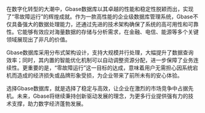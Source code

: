在数字化转型的大潮中，Gbase数据库以其卓越的性能和稳定性脱颖而出，实现了“零故障运行”的辉煌成就。作为一款高性能的企业级数据库管理系统，Gbase不仅具备强大的数据处理能力，还通过先进的技术架构确保了系统的高可用性和可靠性。它能够有效应对海量数据的存储与分析需求，在金融、电信、能源等多个关键领域展现出了非凡的价值。

Gbase数据库采用分布式架构设计，支持大规模并行处理，大幅提升了数据查询效率；同时，其内置的智能优化机制可以自动调整资源分配，进一步保障了业务连续性。更重要的是，“零故障运行”这一目标的达成，意味着用户无需担心因系统宕机而造成的经济损失或品牌形象受损，为企业带来了前所未有的安心体验。

选择Gbase数据库，就是选择了稳定与高效，让企业在激烈的市场竞争中占据先机。未来，Gbase将继续秉持创新驱动发展的理念，为更多行业提供强有力的技术支撑，助力数字经济蓬勃发展。